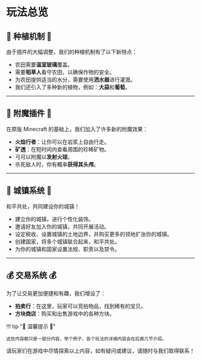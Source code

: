 # 玩法总览

## 🌱 种植机制 🌱

由于插件的大幅调整，我们的种植机制有了以下新特点：

- 农田需要**温室玻璃**覆盖。
- 需要**稻草人**看守农田，以确保作物的安全。
- 为农田提供适当的水分，需要使用**洒水器**进行灌溉。
- 我们还引入了多种新的植物，例如：**大蒜**和**葡萄**。

---

## 🌟 附魔插件 🌟

在原版 Minecraft 的基础上，我们加入了许多新的附魔效果：

- **火焰行者**：让你可以在岩浆上自由行走。
- **矿透**：在短时间内查看周围的珍稀矿物。
- 弓可以附魔以**发射火球**。
- 杀死敌人时，你有概率**获得其头颅**。

---

## 🏰 城镇系统 🏰

和平共处，共同建设你的城镇！

- 建立你的城镇，进行个性化装饰。
- 邀请好友加入你的城镇，共同开展活动。
- 设定税收、设置城镇的土地边界，并购买更多的领地扩张你的城镇。
- 创建国家，将多个城镇联合起来，和平共处。
- 为你的城镇和国家设置法规、职责以及禁令。

---

## 💰 交易系统 💰

为了让交易更加便捷和有趣，我们增设了：

- **拍卖行**：在这里，玩家可以竞拍物品，找到稀有的宝贝。
- **方块商店**：购买和出售游戏中的各种方块。

!!! tip "🔔 温馨提示 🔔"

    这些内容都只是一部分内容，举个例子，各个玩法的详细内容会在后面几节介绍。

请玩家们在游戏中尽情探索以上内容，如有疑问或建议，请随时与我们取得联系！
